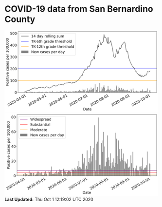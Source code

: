 # COVID-19 data from San Bernardino County
![image1](plots/graph.png)
![image2](plots/classification.png)
**Last Updated:** Thu Oct  1 12:19:02 UTC 2020